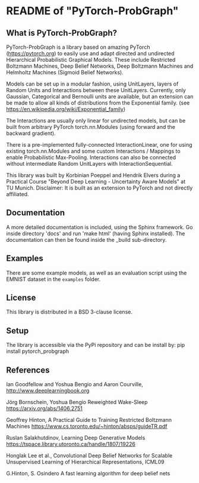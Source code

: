 # README of "PyTorch-ProbGraph"

## What is PyTorch-ProbGraph?

PyTorch-ProbGraph is a library based on amazing PyTorch (https://pytorch.org)
to easily use and adapt directed and undirected Hierarchical Probabilistic
Graphical Models. These include Restricted Boltzmann Machines,
Deep Belief Networks, Deep Boltzmann Machines and Helmholtz
Machines (Sigmoid Belief Networks).

Models can be set up in a modular fashion, using UnitLayers, layers of Random Units and Interactions between these UnitLayers.
Currently, only Gaussian, Categorical and Bernoulli units are available, but an extension can be made to allow all kinds of distributions from the Exponential family.
(see https://en.wikipedia.org/wiki/Exponential_family)

The Interactions are usually only linear for undirected models, but can be built
from arbitrary PyTorch torch.nn.Modules (using forward and the backward gradient).

There is a pre-implemented fully-connected InteractionLinear, one for using
existing torch.nn.Modules and some custom Interactions / Mappings to enable
Probabilistic Max-Pooling. Interactions can also be connected without intermediate
Random UnitLayers with InteractionSequential.

This library was built by Korbinian Poeppel and Hendrik Elvers during a Practical Course "Beyond Deep Learning - Uncertainty Aware Models" at TU Munich.
Disclaimer: It is built as an extension to PyTorch and not directly affiliated.

## Documentation
A more detailed documentation is included, using the Sphinx framework.
Go inside directory 'docs' and run 'make html' (having Sphinx installed).
The documentation can then be found inside the _build sub-directory.

## Examples
There are some example models, as well as an evaluation script using the EMNIST dataset in the `examples`
folder. 

## License
This library is distributed in a BSD 3-clause license.

## Setup
The library is accessible via the PyPi repository and can be install by:
pip install pytorch_probgraph

## References
Ian Goodfellow and Yoshua Bengio and Aaron Courville,
http://www.deeplearningbook.org

Jörg Bornschein, Yoshua Bengio Reweighted Wake-Sleep
https://arxiv.org/abs/1406.2751

Geoffrey Hinton, A Practical Guide to Training Restricted Boltzmann Machines
https://www.cs.toronto.edu/~hinton/absps/guideTR.pdf

Ruslan Salakhutdinov, Learning Deep Generative Models
https://tspace.library.utoronto.ca/handle/1807/19226

Honglak Lee et al., Convolutional Deep Belief Networks for Scalable Unsupervised Learning of Hierarchical
Representations, ICML09

G.Hinton, S. Osindero A fast learning algorithm for deep belief nets
